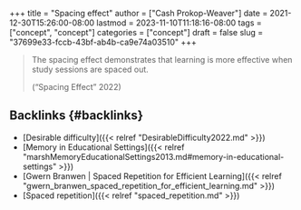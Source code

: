 +++
title = "Spacing effect"
author = ["Cash Prokop-Weaver"]
date = 2021-12-30T15:26:00-08:00
lastmod = 2023-11-10T11:18:16-08:00
tags = ["concept", "concept"]
categories = ["concept"]
draft = false
slug = "37699e33-fccb-43bf-ab4b-ca9e74a03510"
+++

> The spacing effect demonstrates that learning is more effective when study sessions are spaced out.
>
> (“Spacing Effect” 2022)


## Backlinks {#backlinks}

-   [Desirable difficulty]({{< relref "DesirableDifficulty2022.md" >}})
-   [Memory in Educational Settings]({{< relref "marshMemoryEducationalSettings2013.md#memory-in-educational-settings" >}})
-   [Gwern Branwen | Spaced Repetition for Efficient Learning]({{< relref "gwern_branwen_spaced_repetition_for_efficient_learning.md" >}})
-   [Spaced repetition]({{< relref "spaced_repetition.md" >}})
